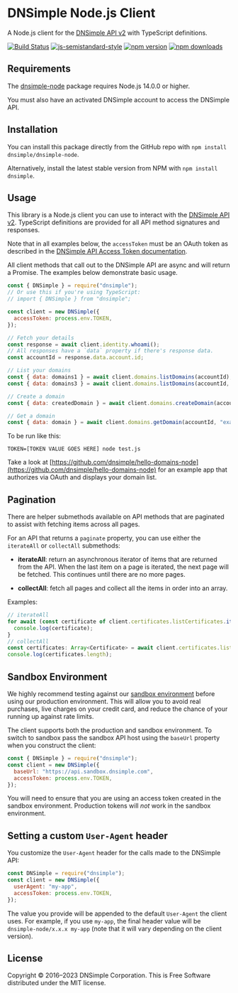 # DNSimple Node.js Client

A Node.js client for the [DNSimple API v2](https://developer.dnsimple.com/v2/) with TypeScript definitions.

[![Build Status](https://travis-ci.com/dnsimple/dnsimple-node.svg?branch=main)](https://travis-ci.com/dnsimple/dnsimple-node)
[![js-semistandard-style](https://img.shields.io/badge/code%20style-semistandard-brightgreen.svg?style=flat-square)](https://github.com/standard/semistandard)
[![npm version](https://badge.fury.io/js/dnsimple.svg)](https://badge.fury.io/js/dnsimple)
[![npm downloads](https://img.shields.io/npm/dm/dnsimple.svg)](https://www.npmjs.com/package/dnsimple)

## Requirements

The [dnsimple-node](https://npmjs.org/package/dnsimple-node) package requires Node.js 14.0.0 or higher.

You must also have an activated DNSimple account to access the DNSimple API.

## Installation

You can install this package directly from the GitHub repo with `npm install dnsimple/dnsimple-node`.

Alternatively, install the latest stable version from NPM with `npm install dnsimple`.

## Usage

This library is a Node.js client you can use to interact with the [DNSimple API v2](https://developer.dnsimple.com/v2/). TypeScript definitions are provided for all API method signatures and responses.

Note that in all examples below, the `accessToken` must be an OAuth token as described in the [DNSimple API Access Token documentation](https://support.dnsimple.com/articles/api-access-token/).

All client methods that call out to the DNSimple API are async and will return a Promise. The examples below demonstrate basic usage.

```js
const { DNSimple } = require("dnsimple");
// Or use this if you're using TypeScript:
// import { DNSimple } from "dnsimple";

const client = new DNSimple({
  accessToken: process.env.TOKEN,
});

// Fetch your details
const response = await client.identity.whoami();
// All responses have a `data` property if there's response data.
const accountId = response.data.account.id;

// List your domains
const { data: domains1 } = await client.domains.listDomains(accountId);
const { data: domains3 } = await client.domains.listDomains(accountId, { page: 3 });

// Create a domain
const { data: createdDomain } = await client.domains.createDomain(accountId, { name: "example.com" });

// Get a domain
const { data: domain } = await client.domains.getDomain(accountId, "example.com");
```

To be run like this:

```shell
TOKEN=[TOKEN VALUE GOES HERE] node test.js
```

Take a look at [https://github.com/dnsimple/hello-domains-node](https://github.com/dnsimple/hello-domains-node) for an example app that authorizes via OAuth and displays your domain list.

## Pagination

There are helper submethods available on API methods that are paginated to assist with fetching items across all pages.

For an API that returns a `paginate` property, you can use either the `iterateAll` or `collectAll` submethods:

- **iterateAll**: return an asynchronous iterator of items that are returned from the API. When the last item on a page is iterated, the next page will be fetched. This continues until there are no more pages.

- **collectAll**: fetch all pages and collect all the items in order into an array.

Examples:

```typescript
// iterateAll
for await (const certificate of client.certificates.listCertificates.iterateAll(1010, "bingo.pizza")) {
  console.log(certificate);
}
// collectAll
const certificates: Array<Certificate> = await client.certificates.listCertificates.collectAll(1010, "bingo.pizza");
console.log(certificates.length);
```

## Sandbox Environment

We highly recommend testing against our [sandbox environment](https://developer.dnsimple.com/sandbox/) before using our production environment. This will allow you to avoid real purchases, live charges on your credit card, and reduce the chance of your running up against rate limits.

The client supports both the production and sandbox environment. To switch to sandbox pass the sandbox API host using the `baseUrl` property when you construct the client:

```javascript
const { DNSimple } = require("dnsimple");
const client = new DNSimple({
  baseUrl: "https://api.sandbox.dnsimple.com",
  accessToken: process.env.TOKEN,
});
```

You will need to ensure that you are using an access token created in the sandbox environment. Production tokens will *not* work in the sandbox environment.

## Setting a custom `User-Agent` header

You customize the `User-Agent` header for the calls made to the DNSimple API:

```javascript
const DNSimple = require("dnsimple");
const client = new DNSimple({
  userAgent: "my-app",
  accessToken: process.env.TOKEN,
});
```

The value you provide will be appended to the default `User-Agent` the client uses. For example, if you use `my-app`, the final header value will be `dnsimple-node/x.x.x my-app` (note that it will vary depending on the client version).

## License

Copyright © 2016&ndash;2023 DNSimple Corporation. This is Free Software distributed under the MIT license.
